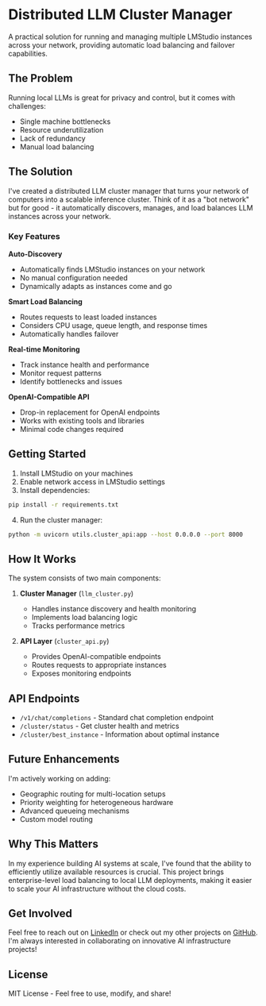 # Distributed LLM Cluster Manager

A practical solution for running and managing multiple LMStudio instances across your network, providing automatic load balancing and failover capabilities.

## The Problem

Running local LLMs is great for privacy and control, but it comes with challenges:
- Single machine bottlenecks
- Resource underutilization
- Lack of redundancy
- Manual load balancing

## The Solution

I've created a distributed LLM cluster manager that turns your network of computers into a scalable inference cluster. Think of it as a "bot network" but for good - it automatically discovers, manages, and load balances LLM instances across your network.

### Key Features

 **Auto-Discovery**
- Automatically finds LMStudio instances on your network
- No manual configuration needed
- Dynamically adapts as instances come and go

 **Smart Load Balancing**
- Routes requests to least loaded instances
- Considers CPU usage, queue length, and response times
- Automatically handles failover

 **Real-time Monitoring**
- Track instance health and performance
- Monitor request patterns
- Identify bottlenecks and issues

 **OpenAI-Compatible API**
- Drop-in replacement for OpenAI endpoints
- Works with existing tools and libraries
- Minimal code changes required

## Getting Started

1. Install LMStudio on your machines
2. Enable network access in LMStudio settings
3. Install dependencies:
```bash
pip install -r requirements.txt
```
4. Run the cluster manager:
```bash
python -m uvicorn utils.cluster_api:app --host 0.0.0.0 --port 8000
```

## How It Works

The system consists of two main components:

1. **Cluster Manager** (`llm_cluster.py`)
   - Handles instance discovery and health monitoring
   - Implements load balancing logic
   - Tracks performance metrics

2. **API Layer** (`cluster_api.py`)
   - Provides OpenAI-compatible endpoints
   - Routes requests to appropriate instances
   - Exposes monitoring endpoints

## API Endpoints

- `/v1/chat/completions` - Standard chat completion endpoint
- `/cluster/status` - Get cluster health and metrics
- `/cluster/best_instance` - Information about optimal instance

## Future Enhancements

I'm actively working on adding:
- Geographic routing for multi-location setups
- Priority weighting for heterogeneous hardware
- Advanced queueing mechanisms
- Custom model routing

## Why This Matters

In my experience building AI systems at scale, I've found that the ability to efficiently utilize available resources is crucial. This project brings enterprise-level load balancing to local LLM deployments, making it easier to scale your AI infrastructure without the cloud costs.

## Get Involved

Feel free to reach out on [LinkedIn](https://www.linkedin.com/in/paulrwade/) or check out my other projects on [GitHub](https://github.com/paul-wade). I'm always interested in collaborating on innovative AI infrastructure projects!

## License

MIT License - Feel free to use, modify, and share!
